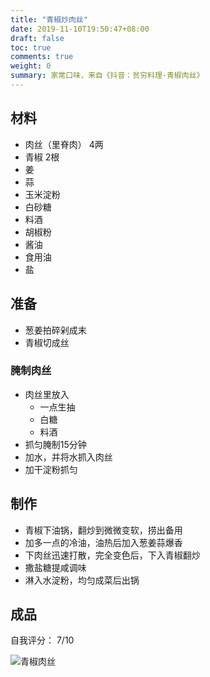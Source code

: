 ```yaml
---
title: "青椒炒肉丝"
date: 2019-11-10T19:50:47+08:00
draft: false
toc: true
comments: true
weight: 0
summary: 家常口味，来自《抖音：贫穷料理-青椒肉丝》
---
```


## 材料

* 肉丝（里脊肉） 4两
* 青椒 2根
* 姜
* 蒜
* 玉米淀粉
* 白砂糖
* 料酒
* 胡椒粉
* 酱油
* 食用油
* 盐

## 准备

* 葱姜拍碎剁成末
* 青椒切成丝

### 腌制肉丝

* 肉丝里放入
  * 一点生抽
  * 白糖
  * 料酒
* 抓匀腌制15分钟
* 加水，并将水抓入肉丝
* 加干淀粉抓匀

## 制作

* 青椒下油锅，翻炒到微微变软，捞出备用
* 加多一点的冷油，油热后加入葱姜蒜爆香
* 下肉丝迅速打散，完全变色后，下入青椒翻炒
* 撒盐糖提咸调味
* 淋入水淀粉，均匀成菜后出锅

## 成品

自我评分： 7/10

![青椒肉丝](/image/青椒肉丝.jpeg)
